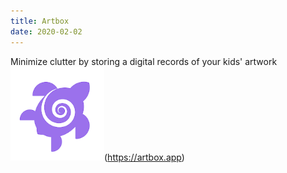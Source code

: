 ```yaml
---
title: Artbox
date: 2020-02-02
---
```

Minimize clutter by storing a digital records of your kids' artwork  
![](assets/artbox-icon.png)(https://artbox.app)
